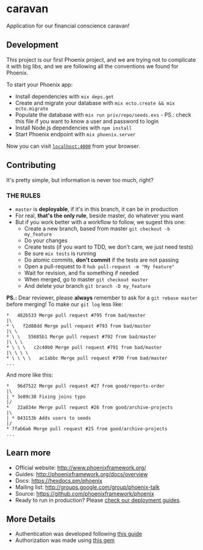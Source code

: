 # caravan

Application for our financial conscience caravan!

## Development

This project is our first Phoenix project, and we are trying not to complicate
it with big libs, and we are following all the conventions we found for Phoenix.

To start your Phoenix app:

* Install dependencies with `mix deps.get`
* Create and migrate your database with `mix ecto.create && mix ecto.migrate`
* Populate the database with `mix run priv/repo/seeds.exs` - PS.: check this
file if you want to know a user and password to login
* Install Node.js dependencies with `npm install`
* Start Phoenix endpoint with `mix phoenix.server`

Now you can visit [`localhost:4000`](http://localhost:4000) from your browser.

## Contributing

It's pretty simple, but information is never too much, right?

### THE RULES

* `master` is **deployable**, if it's in this branch, it can be in production
* For real, **that's the only rule**, beside master, do whatever you want
* But if you work better with a workflow to follow, we sugest this one:
  * Create a new branch, based from master `git checkout -b my_feature`
  * Do your changes
  * Create tests (if you want to TDD, we don't care, we just need tests)
  * Be sure `mix tests` is running
  * Do atomic commits, **don't commit** if the tests are not passing
  * Open a pull-request to it `hub pull-request -m "My feature"`
  * Wait for revision, and fix something if needed
  * When merged, go to master `git checkout master`
  * And delete your branch `git branch -D my_feature`

**PS.:** Dear reviewer, please **always** remember to ask for a `git rebase
master` before merging! To make our `git log` less like:

```
*   482b533 Merge pull request #795 from bad/master
|\
* \   f2d88dd Merge pull request #793 from bad/master
|\ \
* \ \   55685b1 Merge pull request #792 from bad/master
|\ \ \
* \ \ \   c2c40b0 Merge pull request #791 from bad/master
|\ \ \ \
* \ \ \ \   ac1abbc Merge pull request #790 from bad/master
...
```

And more like this:

```
*   96d7522 Merge pull request #27 from good/reports-order
|\
| * 3e89c38 Fixing joins typo
|/
*   22a834e Merge pull request #26 from good/archive-projects
|\
| * 043153b Adds users to seeds
|/
* 7fab6a6 Merge pull request #25 from good/archive-projects
...
```

## Learn more

* Official website: http://www.phoenixframework.org/
* Guides: http://phoenixframework.org/docs/overview
* Docs: https://hexdocs.pm/phoenix
* Mailing list: http://groups.google.com/group/phoenix-talk
* Source: https://github.com/phoenixframework/phoenix
* Ready to run in production? Please [check our deployment guides](http://www.phoenixframework.org/docs/deployment).

## More Details

* Authentication was developed following [this guide](https://medium.com/@andreichernykh/phoenix-simple-authentication-authorization-in-step-by-step-tutorial-form-dc93ea350153)
* Authorization was made using [this gem](https://github.com/schrockwell/bodyguard)
